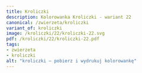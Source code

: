 ```yaml
---
title: Kroliczki
description: Kolorowanka Kroliczki - wariant 22
canonical: /zwierzeta/kroliczki
variant_of: kroliczki
image: /kroliczki/22/kroliczki-22.svg
pdf: /kroliczki/22/kroliczki-22.pdf
tags:
- zwierzeta
- kroliczki
alt: "kroliczki – pobierz i wydrukuj kolorowankę"
---
```

